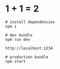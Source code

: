 # 1 + 1 = 2

    # install dependencies
    npm i

    # dev bundle
    npm run dev

    http://localhost:1234

    # production bundle
    npm start
